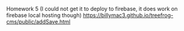 Homework 5 (I could not get it to deploy to firebase, it does work on firebase local hosting though)
https://billymac3.github.io/treefrog-cms/public/addSave.html
